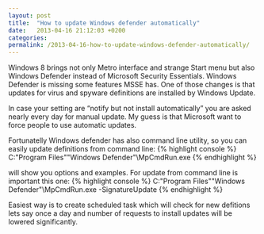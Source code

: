 ```yaml
---
layout: post
title:  "How to update Windows defender automatically"
date:   2013-04-16 21:12:03 +0200
categories: 
permalink: /2013-04-16-how-to-update-windows-defender-automatically/
---
```


Windows 8 brings not only Metro interface and strange Start menu but also Windows Defender instead of Microsoft Security Essentials. Windows Defender is missing some features MSSE has. One of those changes is that updates for virus and spyware definitions are installed by Windows Update.

In case your setting are “notify but not install automatically” you are asked nearly every day for manual update. My guess is that Microsoft want to force people to use automatic updates.

Fortunatelly Windows defender has also command line utility, so you can easily update definitions from command line:
{% highlight console %}
C:\"Program Files"\"Windows Defender"\MpCmdRun.exe
{% endhighlight %}

will show you options and examples. For update from command line is important this one:
{% highlight console %}
C:\"Program Files"\"Windows Defender"\MpCmdRun.exe -SignatureUpdate
{% endhighlight %}

Easiest way is to create scheduled task which will check for new defitions lets say once a day and number of requests to install updates will be lowered significantly.
